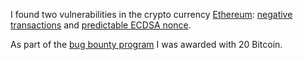 I found two vulnerabilities in the crypto currency
[Ethereum](https://ethereum.org): [negative
transactions](https://github.com/jonasnick/eth-neg-value-tx) and [predictable
ECDSA nonce](https://github.com/jonasnick/ecdsaPredictableNonce/).

As part of the [bug bounty program](https://bounty.ethdev.com/) I was awarded
with 20 Bitcoin.

